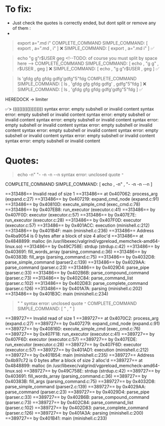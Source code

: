 # To fix:
- Just check the quotes is correctly ended, but dont split or remove any of them :
- 

> export a=".md i"
COMPLETE_COMMAND
  SIMPLE_COMMAND: [ export ,  a=".md ,  i" ] ❌
  SIMPLE_COMMAND: [ export ,  a=".md i" ]    ✅

> echo "g g"r$USER geg      <!--TODO: of course you must split by space here  -->
COMPLETE_COMMAND
  SIMPLE_COMMAND: [ echo ,  "g g" ,  r$USER ,  geg ]  ❌
  SIMPLE_COMMAND: [ echo ,  "g g"r$USER ,  geg ]      ✅

> ls 'gfdg gfg gfdg gdfg'gdfg"5"fdg
COMPLETE_COMMAND
  SIMPLE_COMMAND: [ ls ,  'gfdg gfg gfdg gdfg' ,  gdfg"5"fdg ]  ❌
  SIMPLE_COMMAND: [ ls ,  'gfdg gfg gfdg gdfg'gdfg"5"fdg ]      ✅

HEREDOCK -> limiter

✅> (((((((((()))))))))
syntax error: empty subshell or invalid content
syntax error: empty subshell or invalid content
syntax error: empty subshell or invalid content
syntax error: empty subshell or invalid content
syntax error: empty subshell or invalid content
syntax error: empty subshell or invalid content
syntax error: empty subshell or invalid content
syntax error: empty subshell or invalid content
syntax error: empty subshell or invalid content
syntax error: empty subshell or invalid content

# Quotes:
> echo -n" "- -n -n --n
syntax error: unclosed quote `"`

COMPLETE_COMMAND
  SIMPLE_COMMAND: [ echo ,  -n" ,  "- -n -n --n ]

==313486== Invalid read of size 1
==313486==    at 0x407062: process_arg (expand.c:27)
==313486==    by 0x407219: expand_cmd_node (expand.c:91)
==313486==    by 0x40810D: execute_simple_cmd (exec_cmd.c:78)
==313486==    by 0x407EB8: run_executor (executor.c:41)
==313486==    by 0x407F0D: executor (executor.c:57)
==313486==    by 0x407E7E: run_executor (executor.c:28)
==313486==    by 0x407F0D: executor (executor.c:57)
==313486==    by 0x401ACC: execution (minishell.c:212)
==313486==    by 0x401B4F: main (minishell.c:236)
==313486==  Address 0x4ba9054 is 0 bytes after a block of size 4 alloc'd
==313486==    at 0x4848899: malloc (in /usr/libexec/valgrind/vgpreload_memcheck-amd64-linux.so)
==313486==    by 0x49C758E: strdup (strdup.c:42)
==313486==    by 0x403691: fill_words_array (parsing_command.c:36)
==313486==    by 0x40383B: fill_args (parsing_command.c:75)
==313486==    by 0x4032D8: parse_simple_command (parser2.c:139)
==313486==    by 0x4029AA: parse_command (parser.c:23)
==313486==    by 0x4029D4: parse_pipe (parser.c:33)
==313486==    by 0x402B6B: parse_compound_command (parser.c:73)
==313486==    by 0x402C84: parse_command_list (parser.c:102)
==313486==    by 0x402D83: parse_complete_command (parser.c:126)
==313486==    by 0x401A7A: parsing (minishell.c:202)
==313486==    by 0x401B3C: main (minishell.c:234)


> " "
syntax error: unclosed quote `"`
COMPLETE_COMMAND
  SIMPLE_COMMAND: [ " ,  " ]

==389727== Invalid read of size 1
==389727==    at 0x4070C2: process_arg (expand.c:27)
==389727==    by 0x407279: expand_cmd_node (expand.c:91)
==389727==    by 0x40816D: execute_simple_cmd (exec_cmd.c:76)
==389727==    by 0x407F18: run_executor (executor.c:41)
==389727==    by 0x407F6D: executor (executor.c:57)
==389727==    by 0x407EDE: run_executor (executor.c:28)
==389727==    by 0x407F6D: executor (executor.c:57)
==389727==    by 0x401AD1: execution (minishell.c:212)
==389727==    by 0x401B54: main (minishell.c:235)
==389727==  Address 0x4b97c72 is 0 bytes after a block of size 2 alloc'd
==389727==    at 0x4848899: malloc (in /usr/libexec/valgrind/vgpreload_memcheck-amd64-linux.so)
==389727==    by 0x49C758E: strdup (strdup.c:42)
==389727==    by 0x403691: fill_words_array (parsing_command.c:36)
==389727==    by 0x40383B: fill_args (parsing_command.c:75)
==389727==    by 0x4032D8: parse_simple_command (parser2.c:139)
==389727==    by 0x4029AA: parse_command (parser.c:23)
==389727==    by 0x4029D4: parse_pipe (parser.c:33)
==389727==    by 0x402B6B: parse_compound_command (parser.c:73)
==389727==    by 0x402C84: parse_command_list (parser.c:102)
==389727==    by 0x402D83: parse_complete_command (parser.c:126)
==389727==    by 0x401A3A: parsing (minishell.c:200)
==389727==    by 0x401B41: main (minishell.c:233)



